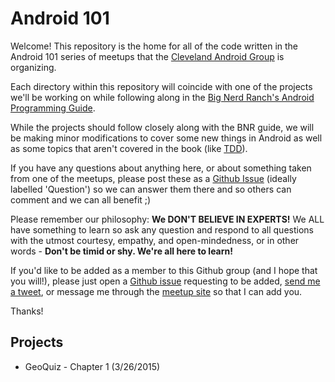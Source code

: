 # Android 101

Welcome! This repository is the home for all of the code written in the Android 101 series of meetups that the [Cleveland Android Group](http://www.meetup.com/Cleveland-Android-Group/) is organizing. 

Each directory within this repository will coincide with one of the projects we'll be working on while following along in the [Big Nerd Ranch's Android Programming Guide](https://www.bignerdranch.com/we-write/android-programming/).  

While the projects should follow closely along with the BNR guide, we will be making minor modifications to cover some new things in Android as well as some topics that aren't covered in the book (like [TDD](http://en.wikipedia.org/wiki/Test-driven_development)).

If you have any questions about anything here, or about something taken from one of the meetups, please post these as a [Github Issue](https://github.com/Cleveland-Android-Group/android-101-workshops/issues) (ideally labelled 'Question') so we can answer them there and so others can comment and we can all benefit ;)  

Please remember our philosophy: **We DON'T BELIEVE IN EXPERTS!** We ALL have something to learn so ask any question and respond to all questions with the utmost courtesy, empathy, and open-mindedness, or in other words - **Don't be timid or shy. We're all here to learn!**

If you'd like to be added as a member to this Github group (and I hope that you will!), please just open a [Github issue](https://github.com/Cleveland-Android-Group/android-101-workshops/issues) requesting to be added, [send me a tweet](https://twitter.com/DaveShah), or message me through the [meetup site](http://www.meetup.com/Cleveland-Android-Group/) so that I can add you.  

Thanks! 

## Projects

* GeoQuiz - Chapter 1 (3/26/2015)

